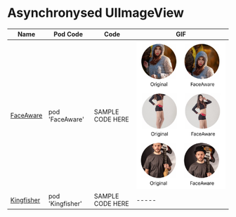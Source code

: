 Asynchronysed UIImageView
======================
Name | Pod Code | Code | GIF
--- | --- | --- | ---
[FaceAware](https://github.com/BeauNouvelle/FaceAware?utm_source=mybridge&utm_medium=blog&utm_campaign=read_more) | pod 'FaceAware' | SAMPLE CODE HERE |  <img src="/Controls/readme_assets/FaceAware-image-1.jpg" width="100%">
[Kingfisher](https://github.com/onevcat/Kingfisher) | pod 'Kingfisher' | SAMPLE CODE HERE | -----
